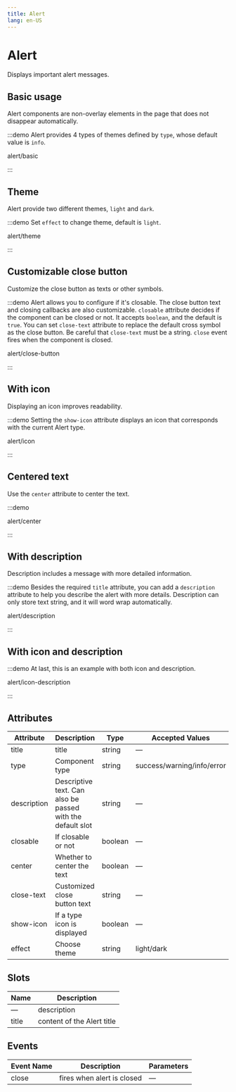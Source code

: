 ```yaml
---
title: Alert
lang: en-US
---
```


# Alert

Displays important alert messages.

## Basic usage

Alert components are non-overlay elements in the page that does not disappear automatically.

:::demo Alert provides 4 types of themes defined by `type`, whose default value is `info`.

alert/basic

:::

## Theme

Alert provide two different themes, `light` and `dark`.

:::demo Set `effect` to change theme, default is `light`.

alert/theme

:::

## Customizable close button

Customize the close button as texts or other symbols.

:::demo Alert allows you to configure if it's closable. The close button text and closing callbacks are also customizable. `closable` attribute decides if the component can be closed or not. It accepts `boolean`, and the default is `true`. You can set `close-text` attribute to replace the default cross symbol as the close button. Be careful that `close-text` must be a string. `close` event fires when the component is closed.

alert/close-button

:::

## With icon

Displaying an icon improves readability.

:::demo Setting the `show-icon` attribute displays an icon that corresponds with the current Alert type.

alert/icon

:::

## Centered text

Use the `center` attribute to center the text.

:::demo

alert/center

:::

## With description

Description includes a message with more detailed information.

:::demo Besides the required `title` attribute, you can add a `description` attribute to help you describe the alert with more details. Description can only store text string, and it will word wrap automatically.

alert/description

:::

## With icon and description

:::demo At last, this is an example with both icon and description.

alert/icon-description

:::

## Attributes

| Attribute   | Description                                                | Type    | Accepted Values            | Default |
| ----------- | ---------------------------------------------------------- | ------- | -------------------------- | ------- |
| title       | title                                                      | string  | —                          | —       |
| type        | Component type                                             | string  | success/warning/info/error | info    |
| description | Descriptive text. Can also be passed with the default slot | string  | —                          | —       |
| closable    | If closable or not                                         | boolean | —                          | true    |
| center      | Whether to center the text                                 | boolean | —                          | false   |
| close-text  | Customized close button text                               | string  | —                          | —       |
| show-icon   | If a type icon is displayed                                | boolean | —                          | false   |
| effect      | Choose theme                                               | string  | light/dark                 | light   |

## Slots

| Name  | Description                |
| ----- | -------------------------- |
| —     | description                |
| title | content of the Alert title |

## Events

| Event Name | Description                | Parameters |
| ---------- | -------------------------- | ---------- |
| close      | fires when alert is closed | —          |
